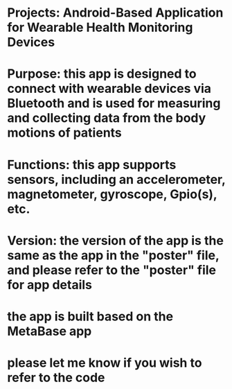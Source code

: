 # Projects: Android-Based Application for Wearable Health Monitoring Devices 
# Purpose: this app is designed to connect with  wearable devices via Bluetooth and is used for measuring and collecting data from the body motions of patients
# Functions: this app supports sensors, including an accelerometer, magnetometer, gyroscope, Gpio(s), etc. 
# Version: the version of the app is the same as the app in the "poster" file, and please refer to the "poster" file for app details
# the app is built based on the MetaBase app 
# please let me know if you wish to refer to the code 
